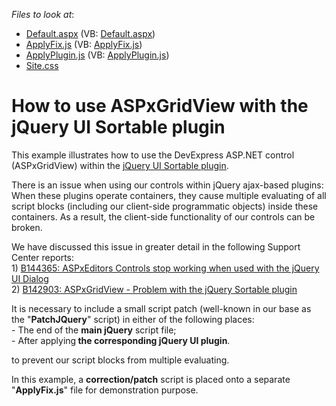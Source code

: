<!-- default file list -->
*Files to look at*:

* [Default.aspx](./CS/WebSite/Default.aspx) (VB: [Default.aspx](./VB/WebSite/Default.aspx))
* [ApplyFix.js](./CS/WebSite/Scripts/ApplyFix.js) (VB: [ApplyFix.js](./VB/WebSite/Scripts/ApplyFix.js))
* [ApplyPlugin.js](./CS/WebSite/Scripts/ApplyPlugin.js) (VB: [ApplyPlugin.js](./VB/WebSite/Scripts/ApplyPlugin.js))
* [Site.css](./CS/WebSite/Styles/Site.css)
<!-- default file list end -->
# How to use ASPxGridView with the jQuery UI Sortable plugin


<p>This example illustrates how to use the DevExpress ASP.NET control (ASPxGridView) within the <a href="http://jqueryui.com/demos/sortable/"><u>jQuery UI Sortable plugin</u></a>.</p><p>There is an issue when using our controls within jQuery ajax-based plugins:<br />
When these plugins operate containers, they cause multiple evaluating of all script blocks (including our client-side programmatic objects) inside these containers. As a result, the client-side functionality of our controls can be broken.</p><p>We have discussed this issue in greater detail in the following Support Center reports:<br />
1) <a href="https://www.devexpress.com/Support/Center/p/B144365">B144365: ASPxEditors Controls stop working when used with the jQuery UI Dialog</a><br />
2) <a href="https://www.devexpress.com/Support/Center/p/B142903">B142903: ASPxGridView - Problem with the jQuery Sortable plugin</a></p><p>It is necessary to include a small script patch (well-known in our base as the "<strong>PatchJQuery</strong>" script) in either of the following places:<br />
- The end of the <strong>main jQuery</strong> script file;<br />
- After applying<strong> the corresponding jQuery UI plugin</strong>.</p><p>to prevent our script blocks from multiple evaluating.</p><p>In this example, a <strong>correction/patch</strong> script is placed onto a separate "<strong>ApplyFix.js</strong>" file for demonstration purpose.</p>

<br/>


